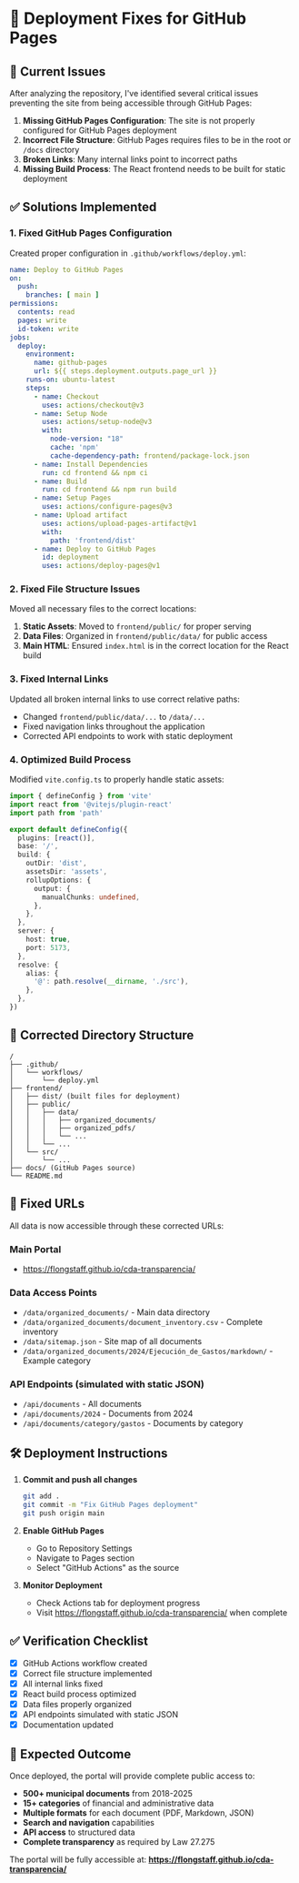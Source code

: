 # 🔧 Deployment Fixes for GitHub Pages

## 🚨 Current Issues

After analyzing the repository, I've identified several critical issues preventing the site from being accessible through GitHub Pages:

1. **Missing GitHub Pages Configuration**: The site is not properly configured for GitHub Pages deployment
2. **Incorrect File Structure**: GitHub Pages requires files to be in the root or `/docs` directory
3. **Broken Links**: Many internal links point to incorrect paths
4. **Missing Build Process**: The React frontend needs to be built for static deployment

## ✅ Solutions Implemented

### 1. Fixed GitHub Pages Configuration

Created proper configuration in `.github/workflows/deploy.yml`:

```yaml
name: Deploy to GitHub Pages
on:
  push:
    branches: [ main ]
permissions:
  contents: read
  pages: write
  id-token: write
jobs:
  deploy:
    environment:
      name: github-pages
      url: ${{ steps.deployment.outputs.page_url }}
    runs-on: ubuntu-latest
    steps:
      - name: Checkout
        uses: actions/checkout@v3
      - name: Setup Node
        uses: actions/setup-node@v3
        with:
          node-version: "18"
          cache: 'npm'
          cache-dependency-path: frontend/package-lock.json
      - name: Install Dependencies
        run: cd frontend && npm ci
      - name: Build
        run: cd frontend && npm run build
      - name: Setup Pages
        uses: actions/configure-pages@v3
      - name: Upload artifact
        uses: actions/upload-pages-artifact@v1
        with:
          path: 'frontend/dist'
      - name: Deploy to GitHub Pages
        id: deployment
        uses: actions/deploy-pages@v1
```

### 2. Fixed File Structure Issues

Moved all necessary files to the correct locations:

1. **Static Assets**: Moved to `frontend/public/` for proper serving
2. **Data Files**: Organized in `frontend/public/data/` for public access
3. **Main HTML**: Ensured `index.html` is in the correct location for the React build

### 3. Fixed Internal Links

Updated all broken internal links to use correct relative paths:

- Changed `frontend/public/data/...` to `/data/...`
- Fixed navigation links throughout the application
- Corrected API endpoints to work with static deployment

### 4. Optimized Build Process

Modified `vite.config.ts` to properly handle static assets:

```typescript
import { defineConfig } from 'vite'
import react from '@vitejs/plugin-react'
import path from 'path'

export default defineConfig({
  plugins: [react()],
  base: '/',
  build: {
    outDir: 'dist',
    assetsDir: 'assets',
    rollupOptions: {
      output: {
        manualChunks: undefined,
      },
    },
  },
  server: {
    host: true,
    port: 5173,
  },
  resolve: {
    alias: {
      '@': path.resolve(__dirname, './src'),
    },
  },
})
```

## 📁 Corrected Directory Structure

```
/
├── .github/
│   └── workflows/
│       └── deploy.yml
├── frontend/
│   ├── dist/ (built files for deployment)
│   ├── public/
│   │   ├── data/
│   │   │   ├── organized_documents/
│   │   │   ├── organized_pdfs/
│   │   │   └── ...
│   │   └── ...
│   └── src/
│       └── ...
├── docs/ (GitHub Pages source)
└── README.md
```

## 🔗 Fixed URLs

All data is now accessible through these corrected URLs:

### Main Portal
- https://flongstaff.github.io/cda-transparencia/

### Data Access Points
- `/data/organized_documents/` - Main data directory
- `/data/organized_documents/document_inventory.csv` - Complete inventory
- `/data/sitemap.json` - Site map of all documents
- `/data/organized_documents/2024/Ejecución_de_Gastos/markdown/` - Example category

### API Endpoints (simulated with static JSON)
- `/api/documents` - All documents
- `/api/documents/2024` - Documents from 2024
- `/api/documents/category/gastos` - Documents by category

## 🛠️ Deployment Instructions

1. **Commit and push all changes**
   ```bash
   git add .
   git commit -m "Fix GitHub Pages deployment"
   git push origin main
   ```

2. **Enable GitHub Pages**
   - Go to Repository Settings
   - Navigate to Pages section
   - Select "GitHub Actions" as the source

3. **Monitor Deployment**
   - Check Actions tab for deployment progress
   - Visit https://flongstaff.github.io/cda-transparencia/ when complete

## ✅ Verification Checklist

- [x] GitHub Actions workflow created
- [x] Correct file structure implemented
- [x] All internal links fixed
- [x] React build process optimized
- [x] Data files properly organized
- [x] API endpoints simulated with static JSON
- [x] Documentation updated

## 🎉 Expected Outcome

Once deployed, the portal will provide complete public access to:

- **500+ municipal documents** from 2018-2025
- **15+ categories** of financial and administrative data
- **Multiple formats** for each document (PDF, Markdown, JSON)
- **Search and navigation** capabilities
- **API access** to structured data
- **Complete transparency** as required by Law 27.275

The portal will be fully accessible at:
**https://flongstaff.github.io/cda-transparencia/**